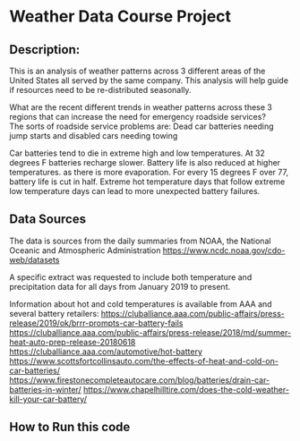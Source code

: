 # Weather Data Course Project 

## Description:
This is an analysis of weather patterns across 3 different areas of the United States all served by the same company. This analysis will help guide if resources need to be re-distributed seasonally. 

What are the recent different trends in weather patterns across these 3 regions that can increase the need for emergency roadside services?  
  The sorts of roadside service problems are:  Dead car batteries needing jump starts and disabled cars needing towing

Car batteries tend to die in extreme high and low temperatures.  At 32 degrees F batteries recharge slower.  Battery life is also reduced at higher temperatures. as there is more evaporation. For every 15 degrees F over 77, battery life is cut in half. Extreme hot temperature days that follow extreme low temperature days can lead to more unexpected battery failures.  


## Data Sources 
The data is sources from the daily summaries from NOAA, the National Oceanic and Atmospheric Administration
https://www.ncdc.noaa.gov/cdo-web/datasets

A specific extract was requested to include both temperature and precipitation data for all days from January 2019 to present.


Information about hot and cold temperatures is available from AAA and several battery retailers:
https://cluballiance.aaa.com/public-affairs/press-release/2019/ok/brrr-prompts-car-battery-fails
https://cluballiance.aaa.com/public-affairs/press-release/2018/md/summer-heat-auto-prep-release-20180618
https://cluballiance.aaa.com/automotive/hot-battery
https://www.scottsfortcollinsauto.com/the-effects-of-heat-and-cold-on-car-batteries/
https://www.firestonecompleteautocare.com/blog/batteries/drain-car-batteries-in-winter/
https://www.chapelhilltire.com/does-the-cold-weather-kill-your-car-battery/



## How to Run this code

